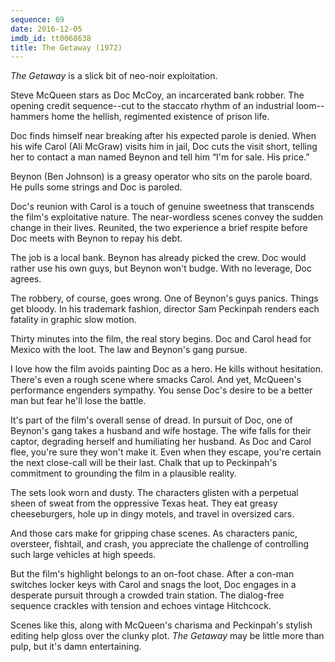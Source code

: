 ```yaml
---
sequence: 69
date: 2016-12-05
imdb_id: tt0068638
title: The Getaway (1972)
---
```


_The Getaway_ is a slick bit of neo-noir exploitation.

Steve McQueen stars as Doc McCoy, an incarcerated bank robber. The opening credit sequence--cut to the staccato rhythm of an industrial loom--hammers home the hellish, regimented existence of prison life.

Doc finds himself near breaking after his expected parole is denied. When his wife Carol (Ali McGraw) visits him in jail, Doc cuts the visit short, telling her to contact a man named Beynon and tell him “I'm for sale. His price.”

Beynon (Ben Johnson) is a greasy operator who sits on the parole board. He pulls some strings and Doc is paroled.

Doc's reunion with Carol is a touch of genuine sweetness that transcends the film's exploitative nature. The near-wordless scenes convey the sudden change in their lives. Reunited, the two experience a brief respite before Doc meets with Beynon to repay his debt.

The job is a local bank. Beynon has already picked the crew. Doc would rather use his own guys, but Beynon won't budge. With no leverage, Doc agrees.

The robbery, of course, goes wrong. One of Beynon's guys panics. Things get bloody. In his trademark fashion, director Sam Peckinpah renders each fatality in graphic slow motion.

Thirty minutes into the film, the real story begins. Doc and Carol head for Mexico with the loot. The law and Beynon's gang pursue.

I love how the film avoids painting Doc as a hero. He kills without hesitation. There's even a rough scene where smacks Carol. And yet, McQueen's performance engenders sympathy. You sense Doc's desire to be a better man but fear he'll lose the battle.

It's part of the film's overall sense of dread. In pursuit of Doc, one of Beynon's gang takes a husband and wife hostage. The wife falls for their captor, degrading herself and humiliating her husband. As Doc and Carol flee, you're sure they won't make it. Even when they escape, you're certain the next close-call will be their last. Chalk that up to Peckinpah's commitment to grounding the film in a plausible reality.

The sets look worn and dusty. The characters glisten with a perpetual sheen of sweat from the oppressive Texas heat. They eat greasy cheeseburgers, hole up in dingy motels, and travel in oversized cars.

And those cars make for gripping chase scenes. As characters panic, oversteer, fishtail, and crash, you appreciate the challenge of controlling such large vehicles at high speeds.

But the film's highlight belongs to an on-foot chase. After a con-man switches locker keys with Carol and snags the loot, Doc engages in a desperate pursuit through a crowded train station. The dialog-free sequence crackles with tension and echoes vintage Hitchcock.

Scenes like this, along with McQueen's charisma and Peckinpah's stylish editing help gloss over the clunky plot. _The Getaway_ may be little more than pulp, but it's damn entertaining.